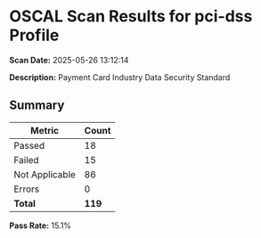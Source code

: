 # OSCAL Scan Results for pci-dss Profile

**Scan Date:** 2025-05-26 13:12:14

**Description:** Payment Card Industry Data Security Standard

## Summary

| Metric | Count |
|--------|-------|
| Passed | 18 |
| Failed | 15 |
| Not Applicable | 86 |
| Errors | 0 |
| **Total** | **119** |

**Pass Rate:** 15.1%

